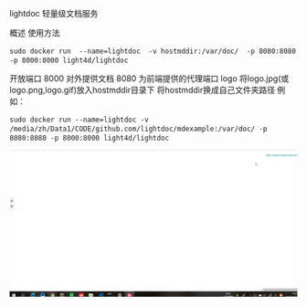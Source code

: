 lightdoc
轻量级文档服务

概述
使用方法
```
sudo docker run  --name=lightdoc  -v hostmddir:/var/doc/  -p 8080:8080 -p 8000:8000 light4d/lightdoc
```
开放端口
8000 对外提供文档
8080 为前端提供的代理端口
logo
将logo.jpg(或logo.png,logo.gif)放入hostmddir目录下 将hostmddir换成自己文件夹路径 例如：
```
sudo docker run --name=lightdoc -v /media/zh/Data1/CODE/github.com/lightdoc/mdexample:/var/doc/ -p 8080:8080 -p 8000:8000 light4d/lightdoc
```
![gif](./lightdoc.gif)